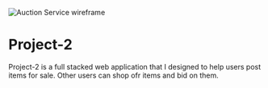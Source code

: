 ![Auction Service wireframe](https://imgur.com/SjZkGzN.png)

# Project-2
Project-2 is a full stacked web application that I designed to help users post items for sale. Other users can shop ofr items and bid on them.
